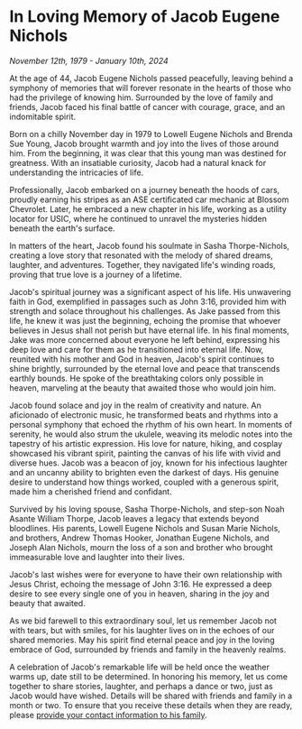 # In Loving Memory of Jacob Eugene Nichols

*November 12th, 1979 - January 10th, 2024*

At the age of 44, Jacob Eugene Nichols passed peacefully, leaving behind a symphony of memories that will forever resonate in the hearts of those who had the privilege of knowing him. Surrounded by the love of family and friends, Jacob faced his final battle of cancer with courage, grace, and an indomitable spirit.

Born on a chilly November day in 1979 to Lowell Eugene Nichols and Brenda Sue Young, Jacob brought warmth and joy into the lives of those around him. From the beginning, it was clear that this young man was destined for greatness. With an insatiable curiosity, Jacob had a natural knack for understanding the intricacies of life.

Professionally, Jacob embarked on a journey beneath the hoods of cars, proudly earning his stripes as an ASE certificated car mechanic at Blossom Chevrolet. Later, he embraced a new chapter in his life, working as a utility locator for USIC, where he continued to unravel the mysteries hidden beneath the earth's surface.

In matters of the heart, Jacob found his soulmate in Sasha Thorpe-Nichols, creating a love story that resonated with the melody of shared dreams, laughter, and adventures. Together, they navigated life's winding roads, proving that true love is a journey of a lifetime.

Jacob's spiritual journey was a significant aspect of his life. His unwavering faith in God, exemplified in passages such as John 3:16, provided him with strength and solace throughout his challenges. As Jake passed from this life, he knew it was just the beginning, echoing the promise that whoever believes in Jesus shall not perish but have eternal life. In his final moments, Jake was more concerned about everyone he left behind, expressing his deep love and care for them as he transitioned into eternal life. Now, reunited with his mother and God in heaven, Jacob's spirit continues to shine brightly, surrounded by the eternal love and peace that transcends earthly bounds. He spoke of the breathtaking colors only possible in heaven, marveling at the beauty that awaited those who would join him.

Jacob found solace and joy in the realm of creativity and nature. An aficionado of electronic music, he transformed beats and rhythms into a personal symphony that echoed the rhythm of his own heart. In moments of serenity, he would also strum the ukulele, weaving its melodic notes into the tapestry of his artistic expression. His love for nature, hiking, and cosplay showcased his vibrant spirit, painting the canvas of his life with vivid and diverse hues. Jacob was a beacon of joy, known for his infectious laughter and an uncanny ability to brighten even the darkest of days. His genuine desire to understand how things worked, coupled with a generous spirit, made him a cherished friend and confidant.

Survived by his loving spouse, Sasha Thorpe-Nichols, and step-son Noah Asante William Thorpe, Jacob leaves a legacy that extends beyond bloodlines. His parents, Lowell Eugene Nichols and Susan Marie Nichols, and brothers, Andrew Thomas Hooker, Jonathan Eugene Nichols, and Joseph Alan Nichols, mourn the loss of a son and brother who brought immeasurable love and laughter into their lives.

Jacob's last wishes were for everyone to have their own relationship with Jesus Christ, echoing the message of John 3:16. He expressed a deep desire to see every single one of you in heaven, sharing in the joy and beauty that awaited.

As we bid farewell to this extraordinary soul, let us remember Jacob not with tears, but with smiles, for his laughter lives on in the echoes of our shared memories. May his spirit find eternal peace and joy in the loving embrace of God, surrounded by friends and family in the heavenly realms.

A celebration of Jacob's remarkable life will be held once the weather warms up, date still to be determined. In honoring his memory, let us come together to share stories, laughter, and perhaps a dance or two, just as Jacob would have wished. Details will be shared with friends and family in a month or two. To ensure that you receive these details when they are ready, please [provide your contact information to his family](https://docs.google.com/forms/d/e/1FAIpQLSdGfF1exBj1-pyfR1NSZZ-LaijsG2gDjNFeX1x0ldiT0xNEkg/viewform?usp=sf_link).
